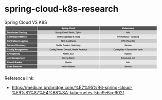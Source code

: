 # spring-cloud-k8s-research

Spring Cloud VS K8S
<img alt="alt_text" src="img/p1.png" />

Reference link:
- https://medium.brobridge.com/%E7%95%B6-spring-cloud-%E9%81%87%E4%B8%8A-kubernetes-5bc9e6ce602f